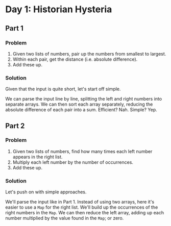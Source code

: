 # Day 1: Historian Hysteria

## Part 1

### Problem

1. Given two lists of numbers, pair up the numbers from smallest to largest.
2. Within each pair, get the distance (i.e. absolute difference).
3. Add these up.

### Solution

Given that the input is quite short, let's start off simple.

We can parse the input line by line, splitting the left and right numbers into
separate arrays. We can then sort each array separately, reducing the absolute
difference of each pair into a sum. Efficient? Nah. Simple? Yep.

## Part 2

### Problem

1. Given two lists of numbers, find how many times each left number appears in
   the right list.
2. Multiply each left number by the number of occurrences.
3. Add these up.

### Solution

Let's push on with simple approaches.

We'll parse the input like in Part 1. Instead of using two arrays, here it's
easier to use a `Map` for the right list. We'll build up the occurrences of the
right numbers in the `Map`. We can then reduce the left array, adding up each
number multiplied by the value found in the `Map`; or zero.
